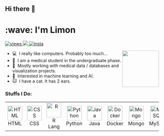 ## Hi there 👋

<!--
**mahbublimon/mahbublimon** is a ✨ _special_ ✨ repository because its `README.md` (this file) appears on your GitHub profile.

Here are some ideas to get you started:

- 🔭 I’m currently working on ...
- 🌱 I’m currently learning ...
- 👯 I’m looking to collaborate on ...
- 🤔 I’m looking for help with ...
- 💬 Ask me about ...
- 📫 How to reach me: ...
- 😄 Pronouns: ...
- ⚡ Fun fact: ...
-->

<h1 align="left">:wave: I'm Limon</h1>

<p align="left">
  <a href="#">
    <img src="https://komarev.com/ghpvc/?username=mahbublimon&style=for-the-badge" alt="views" />
  </a>
  <a href="https://discord.com/users/1083961986427125831">
    <img src="https://img.shields.io/badge/Discord-blue?style=for-the-badge&logo=discord&logoColor=fff" />
  </a>
  <a href="https://www.instagram.com/_mahbublimon">
    <img src="https://img.shields.io/badge/INSTAGRAM-red?style=for-the-badge&logo=instagram&logoColor=fff" alt="insta" />
  </a>
</p>

<a align="right" href="#">
  <img width="120" src="https://i.ibb.co/ZcTHv0t/cat-injection.png" align="right" />
</a>

- :computer: &nbsp;I really like computers. Probably too much...
- :syringe: &nbsp;I am a medical student in the undergraduate phase.
- :book: &nbsp;Mostly working with medical data / databases and visualization projects.
- :book: &nbsp;Interested in machine learning and AI.
- :cat: &nbsp;I have a cat. It has 2 ears.

### Stuffs I Do:

<table>
  <tr>
    <td align="center" width="96">
      <a href="#">
        <img src="https://cdn.jsdelivr.net/gh/devicons/devicon/icons/html5/html5-original.svg" width="48" height="48" alt="HTML" />
      </a>
      <br>HTML
    </td>
    <td align="center" width="96">
      <a href="#">
        <img src="https://cdn.jsdelivr.net/gh/devicons/devicon/icons/css3/css3-original.svg" width="48" height="48" alt="CSS" />
      </a>
      <br>CSS
    </td>
    <td align="center" width="96">
      <a href="#">
        <img src="https://cdn.jsdelivr.net/gh/devicons/devicon/icons/r/r-original.svg" width="48" height="48" alt="R" />
      </a>
      <br>R Lang
    </td>
    <td align="center" width="96">
      <a href="#">
        <img src="https://cdn.jsdelivr.net/gh/devicons/devicon/icons/python/python-original.svg" width="48" height="48" alt="Python" />
      </a>
      <br>Python
    </td>
    <td align="center" width="96">
      <a href="#">
        <img src="https://cdn.jsdelivr.net/gh/devicons/devicon/icons/java/java-original.svg" width="48" height="48" alt="Java" />
      </a>
      <br>Java
    </td>
    <td align="center" width="96"> 
      <a href="#">
        <img src="https://cdn.jsdelivr.net/gh/devicons/devicon/icons/docker/docker-original.svg" width="48" height="48" alt="Docker" />
      </a>
      <br>Docker
    </td>
    <td align="center" width="96">
      <a href="#">
        <img src="https://cdn.jsdelivr.net/gh/devicons/devicon/icons/mongodb/mongodb-original.svg" width="48" height="48" alt="Mongo" />
      </a>
      <br>Mongo
    </td>
    <td align="center" width="96">
      <a href="#">
        <img src="https://cdn.jsdelivr.net/gh/devicons/devicon/icons/mysql/mysql-original.svg" width="48" height="48" alt="MySQL" />
      </a>
      <br>MySQL
    </td>
  </tr>
</table>

<div style="display: flex; flex-direction: row;"></div>
